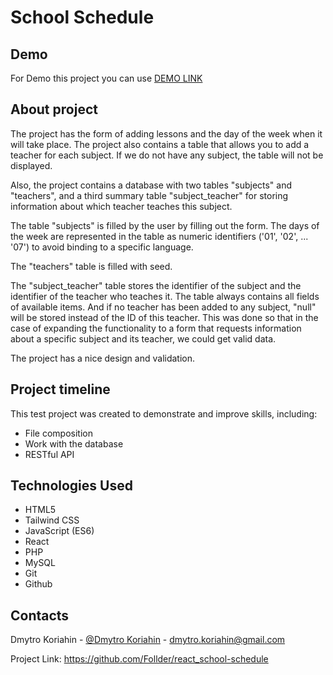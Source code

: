 # School Schedule

## Demo
For Demo this project you can use [DEMO LINK](https://test.podarun.com.ua/)


## About project

The project has the form of adding lessons and the day of the week when it will take place. The project also contains a table that allows you to add a teacher for each subject. If we do not have any subject, the table will not be displayed.

Also, the project contains a database with two tables "subjects" and "teachers", and a third summary table "subject_teacher" for storing information about which teacher teaches this subject.

The table "subjects" is filled by the user by filling out the form. The days of the week are represented in the table as numeric identifiers ('01', '02', ... '07') to avoid binding to a specific language.

The "teachers" table is filled with seed.

The "subject_teacher" table stores the identifier of the subject and the identifier of the teacher who teaches it. The table always contains all fields of available items. And if no teacher has been added to any subject, "null" will be stored instead of the ID of this teacher. This was done so that in the case of expanding the functionality to a form that requests information about a specific subject and its teacher, we could get valid data.

The project has a nice design and validation.

## Project timeline

This test project was created to demonstrate and improve skills, including:
- File composition
- Work with the database
- RESTful API

## Technologies Used

- HTML5
- Tailwind CSS
- JavaScript (ES6)
- React
- PHP
- MySQL
- Git
- Github

## Contacts

Dmytro Koriahin - [@Dmytro Koriahin](https://github.com/Follder) - [dmytro.koriahin@gmail.com](mailto:dmytro.koriahin@gmail.com)

Project Link: https://github.com/Follder/react_school-schedule